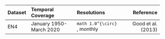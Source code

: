|Dataset | Temporal Coverage | Resolutions | Reference |
|:---	 | :----   	     |:----	   |  	   ---:|
|  EN4   |January 1950-March 2020 | ```math 1.0^{\circ} ```, monthly | Good et al. (2013)|
